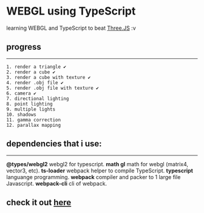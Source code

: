 # WEBGL using TypeScript
learning WEBGL and TypeScript to beat [Three.JS](https://threejs.org/) :v

## progress
---
    1. render a triangle ✔️
    2. render a cube ✔️
    3. render a cube with texture ✔️
    4. render .obj file ✔️
    5. render .obj file with texture ✔️
    6. camera ✔️
    7. directional lighting
    8. point lighting
    9. multiple lights
    10. shadows
    11. gamma correction
    12. parallax mapping


## dependencies that i use:
---
**@types/webgl2** webgl2 for typescript.
**math gl** math for webgl (matrix4, vector3, etc).
**ts-loader** webpack helper to compile TypeScript.
**typescript** languange programming.
**webpack** compiler and packer to 1 large file Javascript.
**webpack-cli** cli of webpack.

## check it out [here](https://main.d2igjn5sicv6cg.amplifyapp.com/)